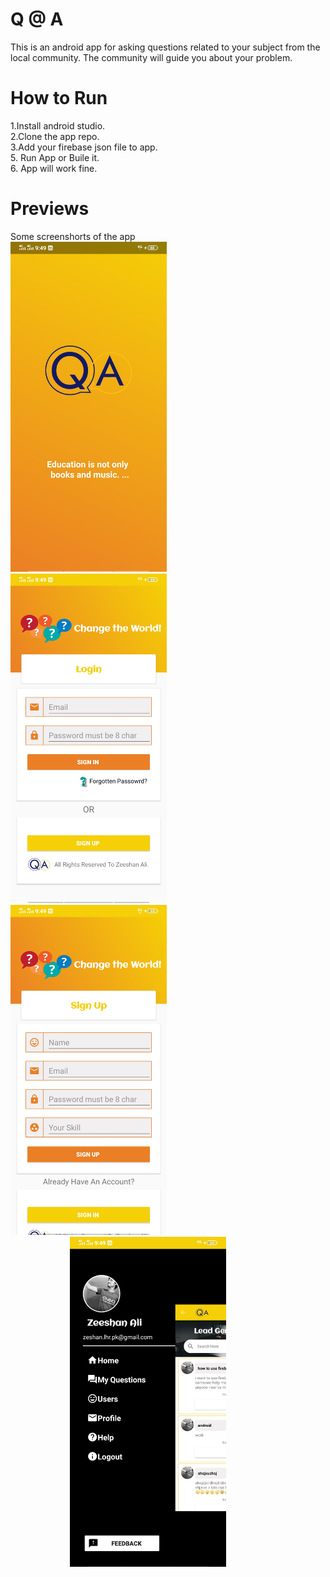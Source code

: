 # Q @ A
This is an android app for asking questions related to your subject from the local community. The community will guide you about your problem.
# How to Run
1.Install android studio.<br>
2.Clone the app repo.<br>
3.Add your firebase json file to app.<br>
5. Run App or Buile it.<br>
6. App will work fine.<br>
# Previews
Some screenshorts of the app<br>
    <img src="screenshorts/1.jpg" width="250" > &nbsp; &nbsp;
<img src="screenshorts/2.jpg" width="250" >&nbsp; &nbsp;
<img src="screenshorts/3.jpg" width="250" ><br>
&nbsp; &nbsp; &nbsp; &nbsp; &nbsp; &nbsp; &nbsp; &nbsp; &nbsp; &nbsp; &nbsp; &nbsp; <img src="screenshorts/4.jpg" width="250" >

